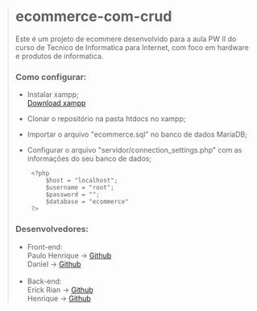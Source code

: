 > # ecommerce-com-crud
> Este é um projeto de ecommere desenvolvido para a aula PW II do curso de Tecnico de Informatica para Internet,
> com foco em hardware e produtos de informatica.
> ### Como configurar:
> - Instalar xampp;<br>
>   [Download xampp](https://www.apachefriends.org/pt_br/download.html)
> - Clonar o repositório na pasta htdocs no xampp;
> - Importar o arquivo "ecommerce.sql" no banco de dados MariaDB;
> - Configurar o arquivo "servidor/connection_settings.php" com as informações do seu banco de dados;
>        
>        <?php
>            $host = "localhost";
>            $username = "root";
>            $password = "";
>            $database = "ecommerce"
>        ?>        
>
> ### Desenvolvedores:
> - Front-end:<br>
>  Paulo Henrique ->
>  [Github](https://github.com/PauloHenriqueOliveiradeAlmeida)<br>
>  Daniel ->
>  [Github](https://github.com/Minouro)<br><br>
> - Back-end:<br>
>  Erick Rian ->
>  [Github](https://github.com/ErickRian)<br>
>  Henrique ->
>  [Github](https://github.com/hsgontijo)
